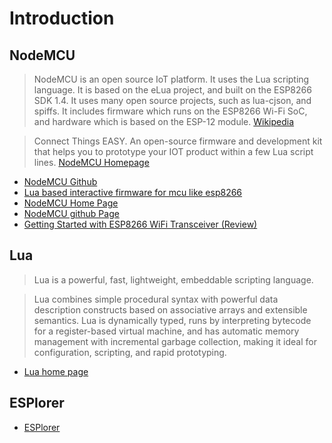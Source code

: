 Introduction
==

## NodeMCU

> NodeMCU is an open source IoT platform. It uses the Lua scripting language. It is based on the eLua project, and built on the ESP8266 SDK 1.4. It uses many open source projects, such as lua-cjson, and spiffs. It includes firmware which runs on the ESP8266 Wi-Fi SoC, and hardware which is based on the ESP-12 module. [Wikipedia](https://en.wikipedia.org/wiki/NodeMCU)

> Connect Things EASY. An open-source firmware and development kit that helps you to prototype your IOT product within a few Lua script lines. [NodeMCU Homepage](http://nodemcu.com/index_en.html)

- [NodeMCU Github](https://github.com/nodemcu/)
- [Lua based interactive firmware for mcu like esp8266](https://github.com/nodemcu/nodemcu-firmware)
- [NodeMCU Home Page](http://nodemcu.com/index_en.html)
- [NodeMCU github Page](https://github.com/nodemcu)
- [Getting Started with ESP8266 WiFi Transceiver (Review)](http://randomnerdtutorials.com/getting-started-with-esp8266-wifi-transceiver-review/)

## Lua

> Lua is a powerful, fast, lightweight, embeddable scripting language.

> Lua combines simple procedural syntax with powerful data description constructs based on associative arrays and extensible semantics. Lua is dynamically typed, runs by interpreting bytecode for a register-based virtual machine, and has automatic memory management with incremental garbage collection, making it ideal for configuration, scripting, and rapid prototyping.

- [Lua home page](http://www.lua.org/)


## ESPlorer

> 

- [ESPlorer](http://esp8266.ru/esplorer-latest/?f=ESPlorer.zip)


